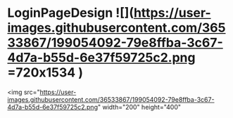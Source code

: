 # LoginPageDesign ![](https://user-images.githubusercontent.com/36533867/199054092-79e8ffba-3c67-4d7a-b55d-6e37f59725c2.png =720x1534 )
<img src="https://user-images.githubusercontent.com/36533867/199054092-79e8ffba-3c67-4d7a-b55d-6e37f59725c2.png" width="200" height="400"
